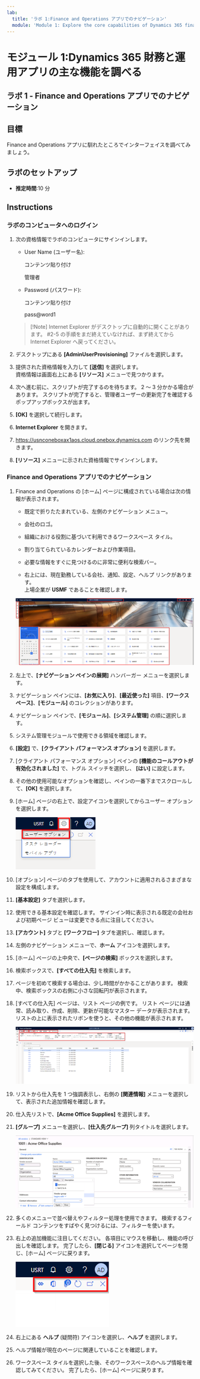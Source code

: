 ```yaml
---
lab:
  title: 'ラボ 1:Finance and Operations アプリでのナビゲーション'
  module: 'Module 1: Explore the core capabilities of Dynamics 365 finance and operations apps'
---
```


# <a name="module-1-explore-the-core-capabilities-of-dynamics-365-finance-and-operations-apps"></a>モジュール 1:Dynamics 365 財務と運用アプリの主な機能を調べる

## <a name="lab-1---navigate-finance-and-operations-apps"></a>ラボ 1 - Finance and Operations アプリでのナビゲーション

## <a name="objectives"></a>目標

Finance and Operations アプリに馴れたところでインターフェイスを調べてみましょう。

## <a name="lab-setup"></a>ラボのセットアップ

- **推定時間**:10 分

## <a name="instructions"></a>Instructions

### <a name="sign-in-to-the-lab-computer"></a>ラボのコンピュータへのログイン

1. 次の資格情報でラボのコンピュータにサインインします。

    - User Name (ユーザー名):

        コンテンツ貼り付け

        管理者

    - Password (パスワード):

        コンテンツ貼り付け

        pass@word1

    >[!Note] Internet Explorer がデスクトップに自動的に開くことがあります。 #2-5 の手順をまだ終えていなければ、まず終えてから Internet Explorer へ戻ってください。

1. デスクトップにある **[AdminUserProvisioning]** ファイルを選択します。

1. 提供された資格情報を入力して **[送信]** を選択します。  
資格情報は画面右上にある **[リソース]** メニューで見つかります。

1. 次へ進む前に、スクリプトが完了するのを待ちます。 2 ～ 3 分かかる場合があります。 スクリプトが完了すると、管理者ユーザーの更新完了を確認するポップアップボックスが出ます。

1. **[OK]** を選択して続行します。

1. **Internet Explorer** を開きます。

1. <https://usnconeboxax1aos.cloud.onebox.dynamics.com> のリンク先を開きます。

1. **[リソース]** メニューに示された資格情報でサインインします。

### <a name="navigate-finance-and-operations-apps"></a>Finance and Operations アプリでのナビゲーション
1. Finance and Operations の [ホーム] ページに構成されている場合は次の情報が表示されます。

    - 既定で折りたたまれている、左側のナビゲーション メニュー。

    - 会社のロゴ。

    - 組織における役割に基づいて利用できるワークスペース タイル。

    - 割り当てられているカレンダーおよび作業項目。

    - 必要な情報をすぐに見つけるのに非常に便利な検索バー。

    - 右上には、現在勤務している会社、通知、設定、ヘルプ リンクがあります。  
    上場企業が **USMF** であることを確認します。

    ![領域が強調表示された Dynamics 365 Finance and Operations のホーム ページ。](./media/m1-common-home-page.png)

1. 左上で、**[ナビゲーション ペインの展開]** ハンバーガー メニューを選択します。

1. ナビゲーション ペインには、**[お気に入り]**、**[最近使った]** 項目、**[ワークスペース]**、**[モジュール]** のコレクションがあります。

1. ナビゲーション ペインで、**[モジュール]**、**[システム管理]** の順に選択します。

1. システム管理モジュールで使用できる領域を確認します。

1. **[設定]** で、**[クライアント パフォーマンス オプション]** を選択します。

1. [クライアント パフォーマンス オプション] ペインの **[機能のコールアウトが有効化されました]** で、トグル スイッチを選択し、 **[はい]** に設定します。

1. その他の使用可能なオプションを確認し、ペインの一番下までスクロールして、**[OK]** を選択します。

1. [ホーム] ページの右上で、設定アイコンを選択してからユーザー オプションを選択します。

    ![設定アイコンおよびユーザー オプション ドロップダウン リストを示すスクリーンショット](./media/m1-common-settings-user-settings.png)

1. [オプション] ページのタブを使用して、アカウントに適用されるさまざまな設定を構成します。

1. **[基本設定]** タブを選択します。

1. 使用できる基本設定を確認します。 サインイン時に表示される既定の会社および初期ページ ビューは変更できる点に注目してください。

1. **[アカウント]** タブと **[ワークフロー]** タブを選択し、確認します。

1. 左側のナビゲーション メニューで、**ホーム** アイコンを選択します。

1. [ホーム] ページの上中央で、**[ページの検索]** ボックスを選択します。

1. 検索ボックスで、**[すべての仕入先]** を検索します。

1. ページを初めて検索する場合は、少し時間がかかることがあります。 検索中、検索ボックスの右側に小さな回転円が表示されます。

1. [すべての仕入先] ページは、リスト ページの例です。 リスト ページには通常、読み取り、作成、削除、更新が可能なマスター データが表示されます。 リストの上に表示されたリボンを使うと、その他の機能が表示されます。

    ![メニュー機能が強調表示されているすべての仕入先リスト](./media/m1-common-all-vendor-list-page.png)

1. リストから仕入先を 1 つ強調表示し、右側の **[関連情報]** メニューを選択して、表示された追加情報を確認します。

1. 仕入先リストで、**[Acme Office Supplies]** を選択します。

1. **[グループ]** メニューを選択し、**[仕入先グループ]** 列タイトルを選択します。

    ![Acme Office Supplies の仕入先グループ列タイトルのスクリーンショット。](./media/m1-common-vendor-group-menu-24493345.png)

1. 多くのメニューで並べ替えやフィルター処理を使用できます。 検索するフィールド コンテンツをすばやく見つけるには、フィルターを使います。

1. 右上の追加機能に注目してください。 各項目にマウスを移動し、機能の呼び出しを確認します。 完了したら、**[閉じる]** アイコンを選択してページを閉じ、[ホーム] ページに戻ります。

    ![Power アプリ、Office アプリへの接続、[更新] ページ、[新しいウィンドウで開く]、[閉じる] ボタンの追加機能を示すリスト ページの右上メニュー](./media/m1-common-list-page-additional-features-menu.png)

1. 右上にある **ヘルプ** (疑問符) アイコンを選択し、**ヘルプ** を選択します。

1. ヘルプ情報が現在のページに関連していることを確認します。

1. ワークスペース タイルを選択した後、そのワークスペースのヘルプ情報を確認してみてください。 完了したら、[ホーム] ページに戻ります。
